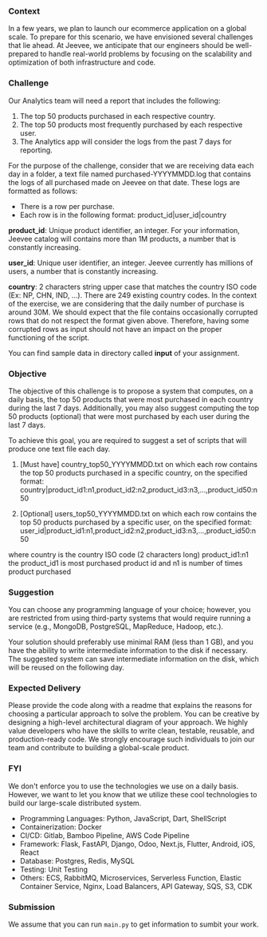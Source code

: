 ### Context
In a few years, we plan to launch our ecommerce application on a global scale. To prepare for this scenario, we have envisioned several challenges that lie ahead. At Jeevee, we anticipate that our engineers should be well-prepared to handle real-world problems by focusing on the scalability and optimization of both infrastructure and code.

### Challenge
Our Analytics team will need a report that includes the following:
1. The top 50 products purchased in each respective country.
2. The top 50 products most frequently purchased by each respective user.
3. The Analytics app will consider the logs from the past 7 days for reporting.


For the purpose of the challenge, consider that we are receiving data each day in a
folder, a text file named purchased-YYYYMMDD.log that contains the logs of all
purchased made on Jeevee on that date. These logs are formatted as
follows:
- There is a row per purchase.
- Each row is in the following format: product_id|user_id|country


**product_id**: Unique product identifier, an integer. For your information, Jeevee
catalog will contains more than 1M products, a number that is constantly
increasing.

**user_id**: Unique user identifier, an integer. Jeevee currently has millions of
users, a number that is constantly increasing.

**country**: 2 characters string upper case that matches the country ISO
code (Ex: NP, CHN, IND, ...). There are 249 existing country codes.
In the context of the exercise, we are considering that the daily number of
purchase is around 30M. We should expect that the file contains occasionally
corrupted rows that do not respect the format given above. Therefore, having
some corrupted rows as input should not have an impact on the proper
functioning of the script.

You can find sample data in directory called **input** of your assignment.

### Objective

The objective of this challenge is to propose a system that computes, on a daily basis, the top 50 products that were most purchased in each country during the last 7 days. Additionally, you may also suggest computing the top 50 products (optional) that were most purchased by each user during the last 7 days.

To achieve this goal, you are required to suggest a set of scripts that will produce one text file each day.

1) [Must have] country_top50_YYYYMMDD.txt on which each row contains
the top 50 products purchased in a specific country, on the specified format:
country|product_id1:n1,product_id2:n2,product_id3:n3,...,product_id50:n50

2) [Optional] users_top50_YYYYMMDD.txt on which each row contains the top 50 products purchased by a specific user, on the specified format:
user_id|product_id1:n1,product_id2:n2,product_id3:n3,...,product_id50:n50

where country is the country ISO code (2 characters long)
product_id1:n1 the product_id1 is most purchased product id and n1 is number of times product purchased

### Suggestion
You can choose any programming language of your choice; however, you are restricted from using third-party systems that would require running a service (e.g., MongoDB, PostgreSQL, MapReduce, Hadoop, etc.).

Your solution should preferably use minimal RAM (less than 1 GB), and you have the ability to write intermediate information to the disk if necessary. The suggested system can save intermediate information on the disk, which will be reused on the following day.


### Expected Delivery
Please provide the code along with a readme that explains the reasons for choosing a particular approach to solve the problem. You can be creative by designing a high-level architectural diagram of your approach.
We highly value developers who have the skills to write clean, testable, reusable, and production-ready code. We strongly encourage such individuals to join our team and contribute to building a global-scale product.

### FYI
We don't enforce you to use the technologies we use on a daily basis. However, we want to let you know that we utilize these cool technologies to build our large-scale distributed system.
- Programming Languages: Python, JavaScript, Dart, ShellScript
- Containerization: Docker
- CI/CD: Gitlab, Bamboo Pipeline, AWS Code Pipeline
- Framework: Flask, FastAPI, Django, Odoo, Next.js, Flutter, Android, iOS, React
- Database: Postgres, Redis, MySQL
- Testing: Unit Testing
- Others: ECS, RabbitMQ, Microservices, Serverless Function, Elastic Container Service, Nginx, Load Balancers, API Gateway, SQS, S3, CDK

### Submission
We assume that you can run ```main.py``` to get information to sumbit your work.